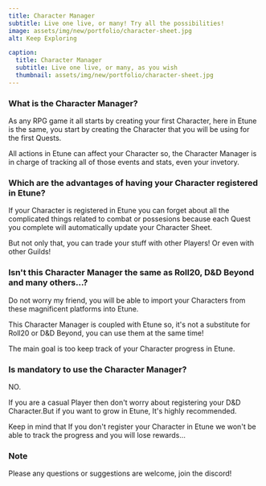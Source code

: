```yaml
---
title: Character Manager
subtitle: Live one live, or many! Try all the possibilities!
image: assets/img/new/portfolio/character-sheet.jpg
alt: Keep Exploring

caption:
  title: Character Manager
  subtitle: Live one live, or many, as you wish
  thumbnail: assets/img/new/portfolio/character-sheet.jpg
---
```


### What is the Character Manager?

As any RPG game it all starts by creating your first Character, here in Etune is the same, you start by creating the Character that you will be using for the first Quests.

All actions in Etune can affect your Character so, the Character Manager is in charge of tracking all of those events and stats, even your invetory. 

### Which are the advantages of having your Character registered in Etune?

If your Character is registered in Etune you can forget about all the complicated things related to combat or possesions because each Quest you complete will automatically update your Character Sheet.

But not only that, you can trade your stuff with other Players! Or even with other Guilds!

### Isn't this Character Manager the same as Roll20, D&D Beyond and many others...?

Do not worry my friend, you will be able to import your Characters from these magnificent platforms into Etune. 

This Character Manager is coupled with Etune so, it's not a substitute for Roll20 or D&D Beyond, you can use them at the same time! 

The main goal is too keep track of your Character progress in Etune.

### Is mandatory to use the Character Manager?

NO.

If you are a casual Player then don't worry about registering your D&D Character.But if you want to grow in Etune, It's highly recommended. 

Keep in mind that If you don't register your Character in Etune we won't be able to track the progress and you will lose rewards...

### Note

Please any questions or suggestions are welcome, join the discord!